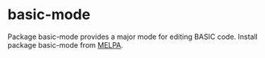 # basic-mode

Package basic-mode provides a major mode for editing BASIC code. Install package
basic-mode from [MELPA](https://melpa.org).
